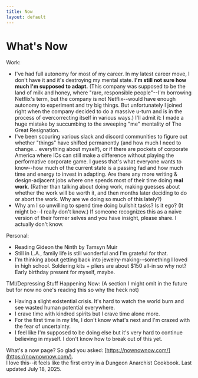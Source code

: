 ```yaml
---
title: Now
layout: default
---
```


# What's Now

Work: 
- I've had full autonomy for most of my career. In my latest career move, I don't have it and it's destroying my mental state. **I'm still not sure how much I'm supposed to adapt.** (This company was supposed to be the land of milk and honey, where "rare, responsible people"--I'm borrowing Netflix's term, but the company is not Netflix--would have enough autonomy to experiment and try big things. But unfortunately I joined right when the company decided to do a massive u-turn and is in the process of overcorrecting itself in various ways.) I'll admit it: I made a huge mistake by succumbing to the sweeping "me" mentality of The Great Resignation.
- I've been scouring various slack and discord communities to figure out whether "things" have shifted permanently (and how much I need to change... everything about myself), or if there are pockets of corporate America where ICs can still make a difference without playing the performative corporate game. I guess that's what everyone wants to know--how much of the current state is a passing fad and how much time and energy to invest in adapting. Are there any more writing & design-adjacent jobs where one spends most of their time doing **real work**. (Rather than talking about doing work, making guesses about whether the work will be worth it, and then months later deciding to do or abort the work. Why are we doing so much of this lately?)
- Why am I so unwilling to spend time doing bullshit tasks? Is it ego? (It might be--I really don't know.) If someone recognizes this as a naive version of their former selves and you have insight, please share. I actually don't know. 

Personal: 
- Reading Gideon the Ninth by Tamsyn Muir
- Still in L.A., family life is still wonderful and I'm grateful for that. 
- I'm thinking about getting back into jewelry-making--something I loved in high school. Soldering kits + pliers are about $150 all-in so why not? Early birthday present for myself, maybe. 

TMI/Depressing Stuff Happening Now: (A section I might omit in the future but for now no one's reading this so why the heck not)   
- Having a slight existential crisis. It's hard to watch the world burn and see wasted human potential everywhere.
- I crave time with kindred spirits but I crave time alone more.
- For the first time in my life, I don't know what's next and I'm crazed with the fear of uncertainty. 
- I feel like I'm supposed to be doing else but it's very hard to continue believing in myself. I don't know how to break out of this yet. 


What's a now page? So glad you asked: [https://nownownow.com/](https://nownownow.com/). <br>I love this--it feels like the first entry in a Dungeon Anarchist Cookbook. 
Last updated July 18, 2025. 